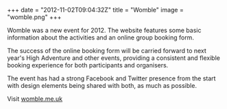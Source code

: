 +++
date = "2012-11-02T09:04:32Z"
title = "Womble"
image = "womble.png"
+++

Womble was a new event for 2012. The website features some basic information about the activities and an online group booking form.

The success of the online booking form will be carried forward to next year's High Adventure and other events, providing a consistent and flexible booking experience for both participants and organisers.

The event has had a strong Facebook and Twitter presence from the start with design elements being shared with both, as much as possible.

Visit [womble.me.uk](http://womble.me.uk)
